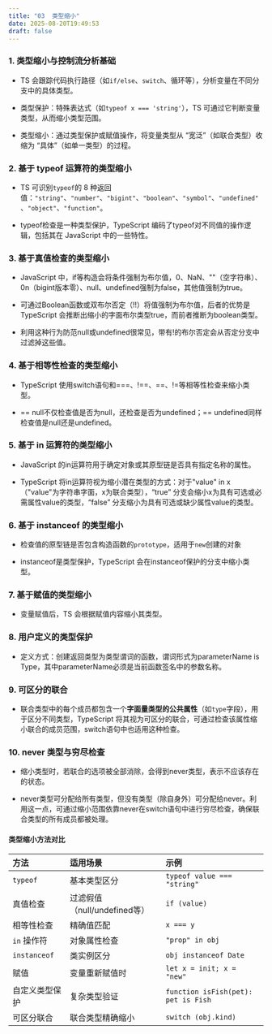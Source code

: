 ```yaml
---
title: "03  类型缩小"
date: 2025-08-20T19:49:53
draft: false
---
```


### 1. **类型缩小与控制流分析基础**

- TS 会跟踪代码执行路径（如`if/else`、`switch`、循环等），分析变量在不同分支中的具体类型。

- 类型保护：特殊表达式（如`typeof x === 'string'`），TS 可通过它判断变量类型，从而缩小类型范围。

- 类型缩小：通过类型保护或赋值操作，将变量类型从 “宽泛”（如联合类型）收缩为 “具体”（如单一类型）的过程。


### 2. **基于** **typeof** **运算符的类型缩小**

- TS 可识别`typeof`的 8 种返回值：`"string"`、`"number"`、`"bigint"`、`"boolean"`、`"symbol"`、`"undefined"`、`"object"`、`"function"`。

- typeof检查是一种类型保护，TypeScript 编码了typeof对不同值的操作逻辑，包括其在 JavaScript 中的一些特性。

### 3. **基于真值检查的类型缩小**

- JavaScript 中，if等构造会将条件强制为布尔值，0、NaN、""（空字符串）、0n（bigint版本零）、null、undefined强制为false，其他值强制为true。

- 可通过Boolean函数或双布尔否定（!!）将值强制为布尔值，后者的优势是 TypeScript 会推断出缩小的字面布尔类型true，而前者推断为boolean类型。

- 利用这种行为防范null或undefined很常见，带有!的布尔否定会从否定分支中过滤掉这些值。

### 4. **基于相等性检查的类型缩小**

- TypeScript 使用switch语句和===、!==、==、!=等相等性检查来缩小类型。

- == null不仅检查值是否为null，还检查是否为undefined；== undefined同样检查值是null还是undefined。

### 5. **基于** **in** **运算符的类型缩小**

- JavaScript 的in运算符用于确定对象或其原型链是否具有指定名称的属性。

- TypeScript 将in运算符视为缩小潜在类型的方式：对于"value" in x（"value"为字符串字面，x为联合类型），“true” 分支会缩小x为具有可选或必需属性value的类型，“false” 分支缩小为具有可选或缺少属性value的类型。

### 6. **基于** **instanceof** **的类型缩小**

- 检查值的原型链是否包含构造函数的`prototype`，适用于`new`创建的对象

- instanceof是类型保护，TypeScript 会在instanceof保护的分支中缩小类型。

### 7. **基于赋值的类型缩小**

- 变量赋值后，TS 会根据赋值内容缩小其类型。

### 8. **用户定义的类型保护**

- 定义方式：创建返回类型为类型谓词的函数，谓词形式为parameterName is Type，其中parameterName必须是当前函数签名中的参数名称。

### 9. **可区分的联合**

- 联合类型中的每个成员都包含一个**字面量类型的公共属性**（如`type`字段），用于区分不同类型，TypeScript 将其视为可区分的联合，可通过检查该属性缩小联合的成员范围，switch语句中也适用这种检查。

### 10. **never** **类型与穷尽检查**

- 缩小类型时，若联合的选项被全部消除，会得到never类型，表示不应该存在的状态。

- never类型可分配给所有类型，但没有类型（除自身外）可分配给never。利用这一点，可通过缩小范围依靠never在switch语句中进行穷尽检查，确保联合类型的所有成员都被处理。

#### 类型缩小方法对比

| **方法**       | **适用场景**                 | **示例**                            |
| :------------- | :--------------------------- | :---------------------------------- |
| `typeof`       | 基本类型区分                 | `typeof value === "string"`         |
| 真值检查       | 过滤假值（null/undefined等） | `if (value)`                        |
| 相等性检查     | 精确值匹配                   | `x === y`                           |
| `in` 操作符    | 对象属性检查                 | `"prop" in obj`                     |
| `instanceof`   | 类实例区分                   | `obj instanceof Date`               |
| 赋值           | 变量重新赋值时               | `let x = init; x = "new"`           |
| 自定义类型保护 | 复杂类型验证                 | `function isFish(pet): pet is Fish` |
| 可区分联合     | 联合类型精确缩小             | `switch (obj.kind)`                 |